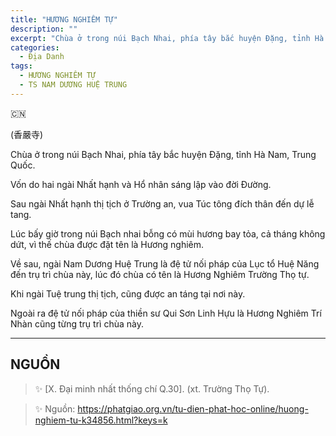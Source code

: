 ```yaml
---
title: "HƯƠNG NGHIÊM TỰ"
description: ""
excerpt: "Chùa ở trong núi Bạch Nhai, phía tây bắc huyện Đặng, tỉnh Hà Nam, Trung Quốc. TS NAM DƯƠNG HUỆ TRUNG đã từng hoằng pháp ở đây"
categories: 
  - Địa Danh
tags: 
  - HƯƠNG NGHIÊM TỰ
  - TS NAM DƯƠNG HUỆ TRUNG
---
```


🇨🇳

(香嚴寺)

Chùa ở trong núi Bạch Nhai, phía tây bắc huyện Đặng, tỉnh Hà Nam, Trung Quốc.

Vốn do hai ngài Nhất hạnh và Hổ nhân sáng lập vào đời Đường.

Sau ngài Nhất hạnh thị tịch ở Trường an, vua Túc tông đích thân đến dự lễ tang.

Lúc bấy giờ trong núi Bạch nhai bỗng có mùi hương bay tỏa, cả tháng không dứt, vì thế chùa được đặt tên là Hương nghiêm.

Về sau, ngài Nam Dương Huệ Trung là đệ tử nối pháp của Lục tổ Huệ Năng đến trụ trì chùa này, lúc đó chùa có tên là Hương Nghiêm Trường Thọ tự.

Khi ngài Tuệ trung thị tịch, cũng được an táng tại nơi này.

Ngoài ra đệ tử nối pháp của thiền sư Qui Sơn Linh Hựu là Hương Nghiêm Trí Nhàn cũng từng trụ trì chùa này.

<hr class="blog-rule" />

## NGUỒN

> ✨ [X. Đại minh nhất thống chí Q.30]. (xt. Trường Thọ Tự).

> ✨ Nguồn: https://phatgiao.org.vn/tu-dien-phat-hoc-online/huong-nghiem-tu-k34856.html?keys=k
